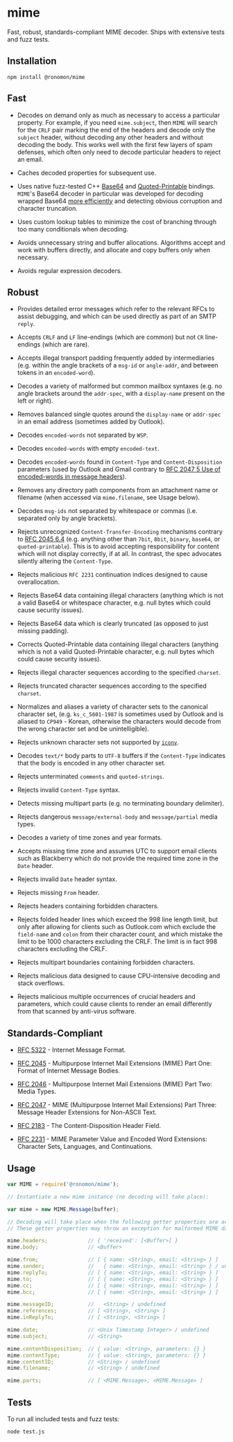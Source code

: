 # mime
Fast, robust, standards-compliant MIME decoder. Ships with extensive tests and
fuzz tests.

## Installation
```
npm install @ronomon/mime
```

## Fast

* Decodes on demand only as much as necessary to access a particular property.
For example, if you need `mime.subject`, then `MIME` will search for the `CRLF`
pair marking the end of the headers and decode only the `subject` header,
without decoding any other headers and without decoding the body. This works
well with the first few layers of spam defenses, which often only need to decode
particular headers to reject an email.

* Caches decoded properties for subsequent use.

* Uses native fuzz-tested C++ [Base64](https://github.com/ronomon/base64) and [Quoted-Printable](https://github.com/ronomon/quoted-printable) bindings.
`MIME`'s Base64 decoder in particular was developed for decoding wrapped Base64
[more efficiently](https://github.com/ronomon/base64#motivation) and detecting
obvious corruption and character truncation.

* Uses custom lookup tables to minimize the cost of branching through too many
conditionals when decoding.

* Avoids unnecessary string and buffer allocations. Algorithms accept and work
with buffers directly, and allocate and copy buffers only when necessary.

* Avoids regular expression decoders.

## Robust

* Provides detailed error messages which refer to the relevant RFCs to assist
debugging, and which can be used directly as part of an SMTP `reply`.

* Accepts `CRLF` and `LF` line-endings (which are common) but not `CR`
line-endings (which are rare).

* Accepts illegal transport padding frequently added by intermediaries (e.g.
within the angle brackets of a `msg-id` or `angle-addr`, and between tokens in
an `encoded-word`).

* Decodes a variety of malformed but common mailbox syntaxes (e.g. no angle
brackets around the `addr-spec`, with a `display-name` present on the left or
right).

* Removes balanced single quotes around the `display-name` or `addr-spec` in an
email address (sometimes added by Outlook).

* Decodes `encoded-words` not separated by `WSP`.

* Decodes `encoded-words` with empty `encoded-text`.

* Decodes `encoded-words` found in `Content-Type` and `Content-Disposition`
parameters (used by Outlook and Gmail contrary to [RFC 2047 5 Use of
encoded-words in message headers](https://tools.ietf.org/html/rfc2047#section-5)).

* Removes any directory path components from an attachment name or filename
(when accessed via `mime.filename`, see Usage below).

* Decodes `msg-ids` not separated by whitespace or commas (i.e. separated only
by angle brackets).

* Rejects unrecognized `Content-Transfer-Encoding` mechanisms contrary to
[RFC 2045 6.4](https://tools.ietf.org/html/rfc2045#section-6.4) (e.g. anything
other than `7bit`, `8bit`, `binary`, `base64`, or `quoted-printable`). This is
to avoid accepting responsibility for content which will not display correctly,
if at all. In contrast, the spec advocates silently altering the `Content-Type`.

* Rejects malicious `RFC 2231` continuation indices designed to cause
overallocation.

* Rejects Base64 data containing illegal characters (anything which is not a
valid Base64 or whitespace character, e.g. null bytes which could cause security
issues).

* Rejects Base64 data which is clearly truncated (as opposed to just missing
padding).

* Corrects Quoted-Printable data containing illegal characters (anything which
is not a valid Quoted-Printable character, e.g. null bytes which could cause
security issues).

* Rejects illegal character sequences according to the specified `charset`.

* Rejects truncated character sequences according to the specified `charset`.

* Normalizes and aliases a variety of character sets to the canonical character
set, (e.g. `ks_c_5601-1987` is sometimes used by Outlook and is aliased to
`CP949` - Korean, otherwise the characters would decode from the wrong character
set and be unintelligible).

* Rejects unknown character sets not supported by
[`iconv`](https://github.com/bnoordhuis/node-iconv).

* Decodes `text/*` body parts to `UTF-8` buffers if the `Content-Type` indicates
that the body is encoded in any other character set.

* Rejects unterminated `comments` and `quoted-strings`.

* Rejects invalid `Content-Type` syntax.

* Detects missing multipart parts (e.g. no terminating boundary delimiter).

* Rejects dangerous `message/external-body` and `message/partial` media types.

* Decodes a variety of time zones and year formats.

* Accepts missing time zone and assumes UTC to support email clients such as Blackberry which do not provide the required time zone in the `Date` header.

* Rejects invalid `Date` header syntax.

* Rejects missing `From` header.

* Rejects headers containing forbidden characters.

* Rejects folded header lines which exceed the 998 line length limit, but only
after allowing for clients such as Outlook.com which exclude the
`field-name` and `colon` from their character count, and which mistake the limit
to be 1000 characters excluding the CRLF. The limit is in fact 998 characters
excluding the CRLF.

* Rejects multipart boundaries containing forbidden characters.

* Rejects malicious data designed to cause CPU-intensive decoding and stack
overflows.

* Rejects malicious multiple occurrences of crucial headers and parameters,
which could cause clients to render an email differently from that scanned by
anti-virus software.

## Standards-Compliant

* [RFC 5322](https://tools.ietf.org/html/rfc5322) - Internet Message Format.

* [RFC 2045](https://tools.ietf.org/html/rfc2045) - Multipurpose Internet Mail
Extensions (MIME) Part One: Format of Internet Message Bodies.

* [RFC 2046](https://tools.ietf.org/html/rfc2046) - Multipurpose Internet Mail
Extensions (MIME) Part Two: Media Types.

* [RFC 2047](https://tools.ietf.org/html/rfc2047) - MIME (Multipurpose Internet
Mail Extensions) Part Three: Message Header Extensions for Non-ASCII Text.

* [RFC 2183](https://tools.ietf.org/html/rfc2183) - The Content-Disposition
Header Field.

* [RFC 2231](https://tools.ietf.org/html/rfc2231) - MIME Parameter Value and
Encoded Word Extensions: Character Sets, Languages, and Continuations.

## Usage

```javascript
var MIME = require('@ronomon/mime');

// Instantiate a new mime instance (no decoding will take place):

var mime = new MIME.Message(buffer);

// Decoding will take place when the following getter properties are accessed.
// These getter properties may throw an exception for malformed MIME data.

mime.headers;             // { 'received': [<Buffer>] }
mime.body;                // <Buffer>

mime.from;                // [ { name: <String>, email: <String> } ]
mime.sender;              //   { name: <String>, email: <String> } / undefined
mime.replyTo;             // [ { name: <String>, email: <String> } ]
mime.to;                  // [ { name: <String>, email: <String> } ]
mime.cc;                  // [ { name: <String>, email: <String> } ]
mime.bcc;                 // [ { name: <String>, email: <String> } ]

mime.messageID;           //   <String> / undefined
mime.references;          // [ <String>, <String> ]
mime.inReplyTo;           // [ <String>, <String> ]

mime.date;                // <Unix Timestamp Integer> / undefined
mime.subject;             // <String>

mime.contentDisposition;  // { value: <String>, parameters: {} }
mime.contentType;         // { value: <String>, parameters: {} }
mime.contentID;           // <String> / undefined
mime.filename;            // <String> / undefined

mime.parts;               // [ <MIME.Message>, <MIME.Message> ]
```

## Tests

To run all included tests and fuzz tests:
```
node test.js
```
